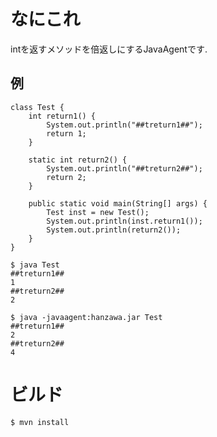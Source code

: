 # なにこれ
intを返すメソッドを倍返しにするJavaAgentです.
## 例

    class Test {
	    int return1() {
		    System.out.println("##treturn1##");
		    return 1;
	    }

	    static int return2() {
		    System.out.println("##treturn2##");
		    return 2;
	    }

	    public static void main(String[] args) {
		    Test inst = new Test();
		    System.out.println(inst.return1());
		    System.out.println(return2());
	    }
    }
    
    $ java Test
    ##treturn1##
    1
    ##treturn2##
    2
    
    $ java -javaagent:hanzawa.jar Test
    ##treturn1##
    2
    ##treturn2##
    4
    
# ビルド
    $ mvn install